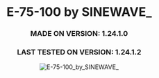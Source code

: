 <div align="center">

# E-75-100 by SINEWAVE_
### MADE ON VERSION: 1.24.1.0
### LAST TESTED ON VERSION: 1.24.1.2

![E-75-100_by_SINEWAVE_](https://github.com/ThatSINEWAVE/World-Of-Tanks-Mods/assets/133239148/ff6c2e46-0542-46d0-908a-762102175b9e)

</div>
